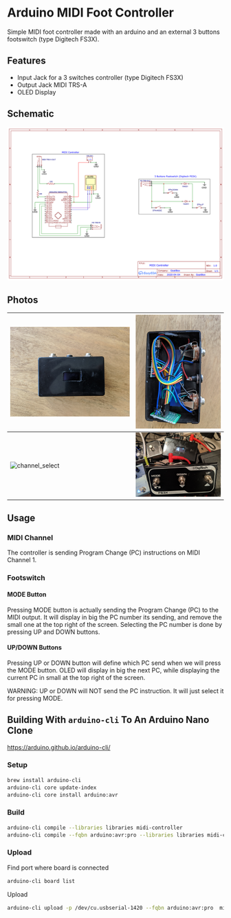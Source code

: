 # Arduino MIDI Foot Controller

Simple MIDI foot controller made with an arduino and an external 3 buttons footswitch (type Digitech FS3X).

## Features

- Input Jack for a 3 switches controller (type Digitech FS3X)
- Output Jack MIDI TRS-A
- OLED Display


## Schematic

![Schematic](doc/MIDIControllerSchematic.png)

## Photos

![outside](doc/outside.jpg) | ![inside](doc/inside.jpg)
---------|--------
![channel_select](doc/channel_select.jpg) | ![footswitch](doc/footswitch.jpg)

## Usage

### MIDI Channel

The controller is sending Program Change (PC) instructions on MIDI Channel 1.

### Footswitch

#### MODE Button

Pressing MODE button is actually sending the Program Change (PC) to the MIDI output.
It will display in big the PC number its sending, and remove the small one at the top right of the screen.
Selecting the PC number is done by pressing UP and DOWN buttons.

#### UP/DOWN Buttons

Pressing UP or DOWN button will define which PC send when we will press the MODE button.
OLED will display in big the next PC, while displaying the current PC in small at the top right of the screen. 

WARNING: UP or DOWN will NOT send the PC instruction. It will just select it for pressing MODE.


## Building With `arduino-cli` To An Arduino Nano Clone

https://arduino.github.io/arduino-cli/

### Setup

```bash
brew install arduino-cli
arduino-cli core update-index
arduino-cli core install arduino:avr
```

### Build

```bash
arduino-cli compile --libraries libraries midi-controller
arduino-cli compile --fqbn arduino:avr:pro --libraries libraries midi-controller
```

### Upload

Find port where board is connected
```bash
arduino-cli board list
```

Upload
```bash
arduino-cli upload -p /dev/cu.usbserial-1420 --fqbn arduino:avr:pro  midi-controller
```
